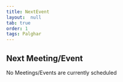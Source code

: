 ```yaml
---
title: NextEvent
layout:  null
tab: true
order: 1
tags: Palghar
---
```


## Next Meeting/Event

No Meetings/Events are currently scheduled
